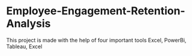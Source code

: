 # Employee-Engagement-Retention-Analysis
This project is made with the help of four important tools Excel, PowerBi, Tableau, Excel
